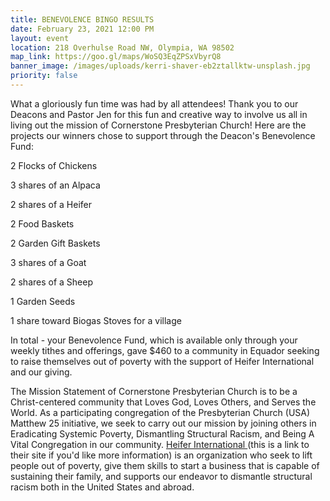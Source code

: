 ```yaml
---
title: BENEVOLENCE BINGO RESULTS
date: February 23, 2021 12:00 PM
layout: event
location: 218 Overhulse Road NW, Olympia, WA 98502
map_link: https://goo.gl/maps/WoSQ3EqZPSxVbyrQ8
banner_image: /images/uploads/kerri-shaver-eb2ztallktw-unsplash.jpg
priority: false
---
```

What a gloriously fun time was had by all attendees!  Thank you to our Deacons and Pastor Jen for this fun and creative way to involve us all in living out the mission of Cornerstone Presbyterian Church! Here are the projects our winners chose to support through the Deacon's Benevolence Fund:

2 Flocks of Chickens

3 shares of an Alpaca

2 shares of a Heifer

2 Food Baskets

2 Garden Gift Baskets

3 shares of a Goat

2 shares of a Sheep

1 Garden Seeds

1 share toward Biogas Stoves for a village

In total - your Benevolence Fund, which is available only through your weekly tithes and offerings, gave $460 to a community in Equador seeking to raise themselves out of poverty with the support of Heifer International and our giving.

The Mission Statement of Cornerstone Presbyterian Church is to be a Christ-centered community that Loves God, Loves Others, and Serves the World. As a participating congregation of the Presbyterian Church (USA) Matthew 25 initiative, we seek to carry out our mission by joining others in Eradicating Systemic Poverty, Dismantling Structural Racism, and Being A Vital Congregation in our community.  [Heifer International ](https://myheiferfoundationgiving.org)(this is a link to their site if you'd like more information) is an organization who seek to lift people out of poverty, give them skills to start a business that is capable of sustaining their family, and supports our endeavor to dismantle structural racism both in the United States and abroad.
